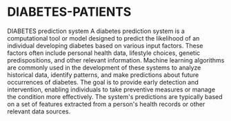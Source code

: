 # DIABETES-PATIENTS
DIABETES prediction system 
A diabetes prediction system is a computational tool or model designed to predict the likelihood of an individual developing diabetes based on various input factors. These factors often include personal health data, lifestyle choices, genetic predispositions, and other relevant information. Machine learning algorithms are commonly used in the development of these systems to analyze historical data, identify patterns, and make predictions about future occurrences of diabetes. The goal is to provide early detection and intervention, enabling individuals to take preventive measures or manage the condition more effectively. The system's predictions are typically based on a set of features extracted from a person's health records or other relevant data sources.
